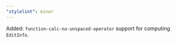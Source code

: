 ```yaml
---
"stylelint": minor
---
```


Added: `function-calc-no-unspaced-operator` support for computing `EditInfo`.
